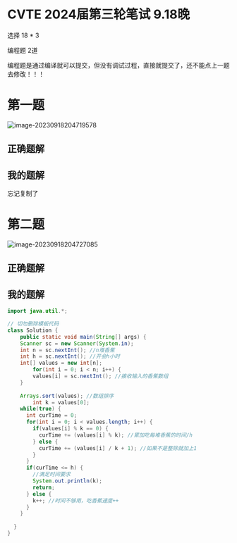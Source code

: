 # CVTE 2024届第三轮笔试 9.18晚



选择 18 * 3

编程题 2道



编程题是通过编译就可以提交，但没有调试过程，直接就提交了，还不能点上一题去修改！！！



# 第一题

![image-20230918204719578](https://alylmengbucket.oss-cn-nanjing.aliyuncs.com/2023-9/202309182047686.png)



## 正确题解







## 我的题解

忘记复制了

# 第二题

![image-20230918204727085](https://alylmengbucket.oss-cn-nanjing.aliyuncs.com/2023-9/202309182047161.png)



## 正确题解





## 我的题解

`````java
import java.util.*;

// 切勿删除模板代码
class Solution {
	public static void main(String[] args) {
  	Scanner sc = new Scanner(System.in);
    int n = sc.nextInt(); //n堆香蕉
    int h = sc.nextInt(); //开会h小时
    int[] values = new int[n];
		for(int i = 0; i < n; i++) {
    	values[i] = sc.nextInt(); //接收输入的香蕉数组
    }
    
    Arrays.sort(values); //数组排序
		int k = values[0];
    while(true) {
      int curTime = 0;
      for(int i = 0; i < values.length; i++) {
        if(values[i] % k == 0) {
          curTime += (values[i] % k); //累加吃每堆香蕉的时间/h
        } else {
          curTime += (values[i] / k + 1); //如果不是整除就加上1
        }
      }
      if(curTime <= h) {
      	//满足时间要求
        System.out.println(k);
        return;
      } else {
      	k++; //时间不够用，吃香蕉速度++
      }
    }
    
  }
}
`````


